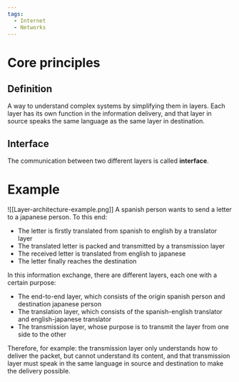 ```yaml
---
tags:
  - Internet
  - Networks
---
```

# Core principles
## Definition
A way to understand complex systems by simplifying them in layers. Each layer has its own function in the information delivery, and that layer in source speaks the same language as the same layer in destination.
## Interface
The communication between two different layers is called **interface**.
# Example
![[Layer-architecture-example.png]]
A spanish person wants to send a letter to a japanese person. To this end:

- The letter is firstly translated from spanish to english by a translator layer
- The translated letter is packed and transmitted by a transmission layer
- The received letter is translated from english to japanese
- The letter finally reaches the destination

In this information exchange, there are different layers, each one with a certain purpose:
- The end-to-end layer, which consists of the origin spanish person and destination japanese person
- The translation layer, which consists of the spanish-english translator and english-japanese translator
- The transmission layer, whose purpose is to transmit the layer from one side to the other

Therefore, for example: the transmission layer only understands how to deliver the packet, but cannot understand its content, and that transmission layer must speak in the same language in source and destination to make the delivery possible.